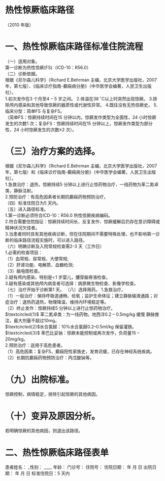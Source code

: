 # 热性惊厥临床路径  
（2010 年版）  
#     一、热性惊厥临床路径标准住院流程  
（一）适用对象。  
第一诊断为热性惊厥(FS)（ICD-10：R56.0）  
（二）诊断依据。  
根据《尼尔森儿科学》（Richard E.Behrman 主编，北京大学医学出版社，2007 年，第七版）、《临床诊疗指南-癫痫病分册》（中华医学会编著，人民卫生出版社）。  
1.初次发作在3 个月至$4{-}5$ 岁之间。 2.体温在$38\,^{\circ}\mathrm{C}$以上时突然出现惊厥。 3.排除颅内感染和其他导致惊厥的器质性或代谢性异常。  4.既往没有无热惊厥史。 5.临床分型：简单FS 与复杂FS。  
（简单FS：惊厥持续时间在15 分钟以内，惊厥发作类型为全面性，24 小时惊厥发生的次数1 次；复杂FS：惊厥持续时间在15 分钟以上，惊厥发作类型为部分性，24 小时惊厥发生的次数≥2 次）。  
# （三）治疗方案的选择。  
根据《尼尔森儿科学》（Richard E.Behrman 主编，北京大学医学出版社，2007 年，第七版）和《临床诊疗指南-癫痫病分册》（中华医学会编著，人民卫生出版社）。  
1.急救治疗：退热，惊厥持续5 分钟以上进行止惊药物治疗，一线药物为苯二氮卓类，静脉注射。  
2.预防治疗：有高危因素者长期抗癫痫药物预防治疗。  
（四）标准住院日为5 天内。  
（五）进入路径标准。  
1.第一诊断必须符合ICD-10：R56.0 热性惊厥疾病编码。  
2.符合需要住院指征：惊厥持续时间长、反复发作、惊厥缓解后仍存在意识障碍或精神状况欠佳者。  
3.当患者同时具有其他疾病诊断，但在住院期间不需要特殊处理，也不影响第一诊断的临床路径流程实施时，可以进入路径。  
（六）明确诊断及入院常规检查需2-3 天（工作日）  
1.必需的检查项目：  
（1）血常规、尿常规、大便常规;  
（2）肝肾功能、电解质、血糖检测;  
（3）脑电图检查。  
2.疑有颅内感染，特别是$<\!1$ 岁婴儿，腰穿脑脊液检查。  
3.疑有感染或其他颅内病变者可选择：病原微生物检查、影像学检查。  
（七）治疗开始于诊断第1 天。 （八）选择用药。 1.急救治疗。  
（1）一般治疗：保持呼吸道通畅、给氧；监护生命体征；建立静脉输液通路；对症治疗：退热药退热，物理降温，维持内环境稳定等。  
（2）终止发作：惊厥持续5 分钟以上进行止惊药物治疗。  
$\textcircled{1}$ 苯二氮卓类：为一线药物。地西泮0.2 – 0.5mg/kg 缓慢 静脉推注，最大剂量不超过10mg。  
$\textcircled{2}$水合氯醛：$10\%$水合氯醛0.2–0.5ml/kg 保留灌肠。  
$\textcircled{3}$ 苯巴比妥钠：惊厥未能控制或再次发作，负荷量15 – 20mg/kg。  
2.预防治疗：适用于高危患者。  
（1）高危因素：复杂FS，癫痫阳性家族史，发育迟缓，已存在神经系统疾病。  
（2）长期抗癫痫药物预防治疗：丙戊酸钠等。  
# （九）出院标准。  
惊厥控制，病情稳定，排除引起惊厥的其他病因。  
# （十）变异及原因分析。  
若明确惊厥的其他病因，则退出该路径。  
#     二、热性惊厥临床路径表单  
患者姓名：   _性别：   ____ 年龄：    门诊号：  住院号：          住院日期：      年   月   日   出院日期：     年   月   日  标准住院日：5 天内  
